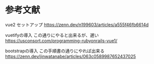 # 参考文献

vue2 セットアップ
https://zenn.dev/n199603/articles/a555f46fb6614d

vuetifyの導入 この通りにやると出来るが、遅い
https://usconsort.com/programming-rubyonrails-vue1/

bootstrapの導入 この手順書の通りにやれば出来る
https://zenn.dev/jinwatanabe/articles/063c0589987652437025